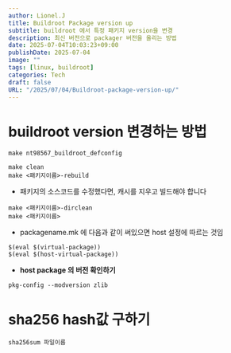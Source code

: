 ```yaml
---
author: Lionel.J
title: Buildroot Package version up
subtitle: buildroot 에서 특정 패키지 version을 변경
description: 최신 버전으로 packager 버전을 올리는 방법
date: 2025-07-04T10:03:23+09:00
publishDate: 2025-07-04
image: ""
tags: [linux, buildroot]
categories: Tech
draft: false
URL: "/2025/07/04/Buildroot-package-version-up/"
---
```

# buildroot version 변경하는 방법

```
make nt98567_buildroot_defconfig
```

```
make clean
make <패키지이름>-rebuild
```

- 패키지의 소스코드를 수정했다면, 캐시를 지우고 빌드해야 합니다
```
make <패키지이름>-dirclean
make <패키지이름>
```

- packagename.mk 에 다음과 같이 써있으면 host 설정에 따르는 것임
```
$(eval $(virtual-package))
$(eval $(host-virtual-package))
```

- **host package 의 버전 확인하기**
```
pkg-config --modversion zlib
```

# sha256 hash값 구하기
```
sha256sum 파일이름
```
